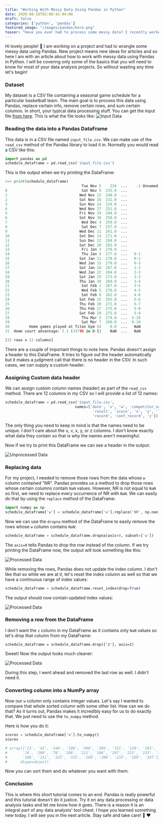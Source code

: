 ```yaml
---
title: "Working With Messy Data Using Pandas in Python"
date: 2020-08-16T02:08:42-04:00
draft: false
categories: ['python', 'pandas']
featured_image: "/images/pandas/hero.png"
teaser: "Have you ever had to process some messy data? I recently worked on a project where I had to tame some messy data using Pandas in Python. In this short tutorial, I will teach you some data wrangling basics that will help you process most datasets you will ever encounter in the wild."
---
```


Hi lovely people! :wave: I am working on a project and had to wrangle some messy data using Pandas. New project means new ideas for articles and so here I am with an article about how to work with messy data using Pandas in Python. I will be covering only some of the basics that you will need to know for most of your data analysis projects. So without wasting any time let's begin!

### Dataset

My dataset is a CSV file containing a seasonal game schedule for a particular basketball team. The main goal is to process this data using Pandas, replace certain info, remove certain rows, and sum certain columns. In short, your typical data processing stuff. You can get the input file [from here](https://gist.github.com/yasoob/1a6985dbaf021f562363b84328273f30). This is what the file looks like:
 ![Input Data](/images/pandas/data-csv.png)

### Reading the data into a Pandas DataFrame

This data is in a CSV file named `input_file.csv`. We can make use of the `read_csv` method of the Pandas library to load it in. Normally you would read a CSV like this:

```python
import pandas as pd
schedule_dataframe = pd.read_csv('input_file.csv')
```

This is the output when we try printing the DataFrame:

```python
>>> print(schedule_dataframe)
                                   Tue Nov 5    234  ...    .1 Unnamed: 11
0                                  Sat Nov 9  235.0  ...               NaN
1                                 Wed Nov 13  240.0  ...               NaN
2                                 Sat Nov 16  232.0  ...               NaN
3                                 Sun Nov 24  224.0  ...               NaN
4                                 Wed Nov 27  251.0  ...               NaN
5                                 Fri Nov 29  244.0  ...               NaN
6                                 Sat Nov 30  258.0  ...               NaN
7                                  Wed Dec 4  259.0  ...               NaN
8                                  Sat Dec 7  257.0  ...               NaN
9                                 Wed Dec 11  261.0  ...               NaN
10                                Sat Dec 14  271.0  ...               NaN
11                                Sun Dec 22  284.0  ...               NaN
12                                Sat Dec 28  283.0  ...               NaN
13                                 Fri Jan 3  276.0  ...               NaN
14                                 Thu Jan 9  277.0  ...   0-1         NaN
15                                Sat Jan 11  278.0  ...   0-2         NaN
16                                Wed Jan 15  279.0  ...   0-3         NaN
17                                Sat Jan 18  287.0  ...   1-3         NaN
18                                Wed Jan 22  284.0  ...   2-3         NaN
19                                Sat Jan 25  273.0  ...   3-3         NaN
20                                Thu Jan 30  269.0  ...   3-4         NaN
21                                 Sat Feb 1  267.0  ...   3-5         NaN
22                                 Wed Feb 5  276.0  ...   4-5         NaN
23                                 Sat Feb 8  262.0  ...   4-6         NaN
24                                Sat Feb 15  265.0  ...   5-6         NaN
25                                Thu Feb 20  272.0  ...   5-7         NaN
26                                Thu Feb 27  275.0  ...   5-8         NaN
27                                Sat Feb 29  275.0  ...   5-9         NaN
28                                 Thu Mar 5  274.0  ...  5-10         NaN
29                                 Sat Mar 7  268.0  ...  6-10         NaN
30         Home games played at Titan Gym (4    0.0  ...   NaN         NaN
31  Home court advantage: 2.1 (337th in D-I)    NaN  ...   NaN         NaN

[32 rows x 12 columns]
```

There are a couple of important things to note here. Pandas doesn't assign a header to this DataFrame. It tries to figure out the header automatically but it makes a judgment call that there is no header in the CSV. In such cases, we can supply a custom header. 

### Assigning Custom data header

We can assign custom column names (header) as part of the `read_csv` method. There are 12 columns in my CSV so I will provide a list of 12 names:

```python
schedule_dataframe = pd.read_csv('input_file.csv',
                                names=['date', 'v', 'w', 'competitor_name', 
                                        'result', 'score', 'x', 'y', 'location', 
                                        'record', 'conf_record', 'z'])
```

The only thing you need to keep in mind is that the names need to be unique. I don't care about the u, v, x, y, or z columns. I don't know exactly what data they contain so that is why the names aren't meaningful. 

Now if we try to print this DataFrame we can see a header in the output:

![Unprocessed Data](/images/pandas/unprocessed_data.png)

### Replacing data

For my project, I needed to remove those rows from the data whose `w` column contained "NR". Pandas provides us a method to drop those rows whose certain columns contain `NaN` values. However, NR is not equal to `NaN` so first, we need to replace every occurrence of NR with `NaN`. We can easily do that by using the `replace` method of the DataFrame:

```python
import numpy as np
schedule_dataframe['w'] = schedule_dataframe['w'].replace('NR', np.nan)
```

Now we can use the `dropna` method of the DataFrame to easily remove the rows whose `w` column contains `NaN`:

```python
schedule_dataframe = schedule_dataframe.dropna(axis=0, subset=['w'])
```

The `axis=0` tells Pandas to drop the row instead of the column. If we try printing the DataFrame now, the output will look something like this:

![Processed Data](/images/pandas/processed_data_1.png)

While removing the rows, Pandas does not update the index column. I don't like that so while we are at it, let's reset the index column as well so that we have a continuous range of index values:

```python
schedule_dataframe = schedule_dataframe.reset_index(drop=True)
```

The output should now contain updated index values:

![Processed Data](/images/pandas/processed_data_2.png)

### Removing a row from the DataFrame

I don't want the `z` column in my DataFrame as it contains only `NaN` values so let's drop that column from my DataFrame:

```
schedule_dataframe = schedule_dataframe.drop(['z'], axis=1)
```

Sweet! Now the output looks much cleaner:

![Processed Data](/images/pandas/processed_data_3.png)

During this step, I went ahead and removed the last row as well. I didn't need it.

### Converting column into a NumPy array

Now our `w` column only contains integer values. Let's say I wanted to compare that whole sorted column with some other list. How can we do that? As it turns out, Pandas makes it incredibly easy for us to do exactly that. We just need to use the `to_numpy` method.

Here is how you do it:

```python
scores = schedule_dataframe['w'].to_numpy()
scores

# array(['13', '43', '246', '108', '340', '305', '151', '120', '183', '230',
#       '74', '209', '78', '208', '211', '106', '297', '225', '233', '315',
#       '106', '211', '225', '315', '160', '208', '233', '160', '297'],
#      dtype=object)
```

Now you can sort them and do whatever you want with them.

### Conclusion

This is where this short tutorial comes to an end. Pandas is really powerful and this tutorial doesn't do it justice. Try it on any data processing or data analysis tasks and let me know how it goes. There is a reason it is an integral part of any data analysts' tool chest. I hope you learned something new today. I will see you in the next article. Stay safe and take care! :wave: :heart:



